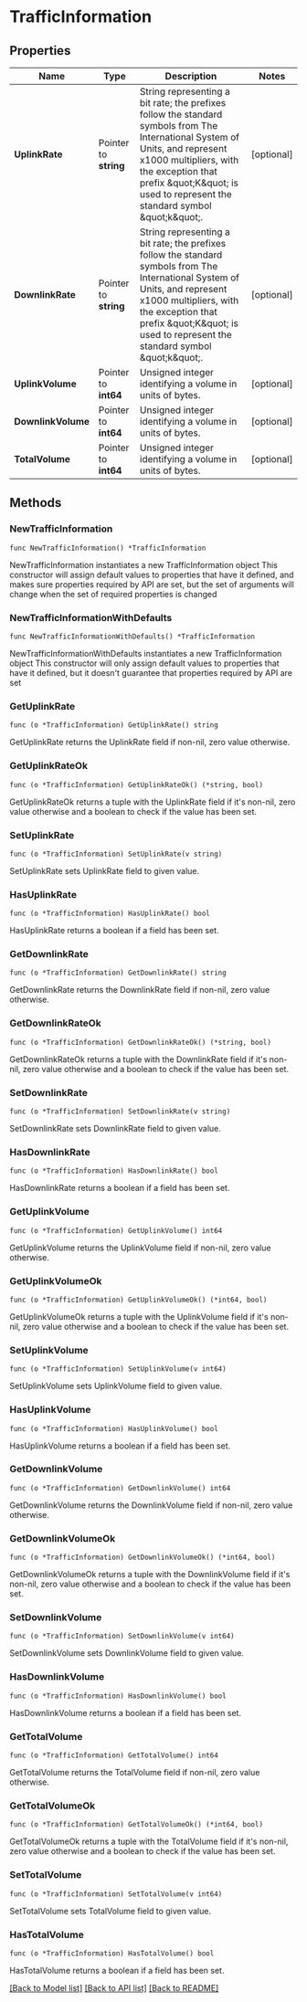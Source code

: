 # TrafficInformation

## Properties

Name | Type | Description | Notes
------------ | ------------- | ------------- | -------------
**UplinkRate** | Pointer to **string** | String representing a bit rate; the prefixes follow the standard symbols from The International System of Units, and represent x1000 multipliers, with the exception that prefix \&quot;K\&quot; is used to represent the standard symbol \&quot;k\&quot;.  | [optional] 
**DownlinkRate** | Pointer to **string** | String representing a bit rate; the prefixes follow the standard symbols from The International System of Units, and represent x1000 multipliers, with the exception that prefix \&quot;K\&quot; is used to represent the standard symbol \&quot;k\&quot;.  | [optional] 
**UplinkVolume** | Pointer to **int64** | Unsigned integer identifying a volume in units of bytes. | [optional] 
**DownlinkVolume** | Pointer to **int64** | Unsigned integer identifying a volume in units of bytes. | [optional] 
**TotalVolume** | Pointer to **int64** | Unsigned integer identifying a volume in units of bytes. | [optional] 

## Methods

### NewTrafficInformation

`func NewTrafficInformation() *TrafficInformation`

NewTrafficInformation instantiates a new TrafficInformation object
This constructor will assign default values to properties that have it defined,
and makes sure properties required by API are set, but the set of arguments
will change when the set of required properties is changed

### NewTrafficInformationWithDefaults

`func NewTrafficInformationWithDefaults() *TrafficInformation`

NewTrafficInformationWithDefaults instantiates a new TrafficInformation object
This constructor will only assign default values to properties that have it defined,
but it doesn't guarantee that properties required by API are set

### GetUplinkRate

`func (o *TrafficInformation) GetUplinkRate() string`

GetUplinkRate returns the UplinkRate field if non-nil, zero value otherwise.

### GetUplinkRateOk

`func (o *TrafficInformation) GetUplinkRateOk() (*string, bool)`

GetUplinkRateOk returns a tuple with the UplinkRate field if it's non-nil, zero value otherwise
and a boolean to check if the value has been set.

### SetUplinkRate

`func (o *TrafficInformation) SetUplinkRate(v string)`

SetUplinkRate sets UplinkRate field to given value.

### HasUplinkRate

`func (o *TrafficInformation) HasUplinkRate() bool`

HasUplinkRate returns a boolean if a field has been set.

### GetDownlinkRate

`func (o *TrafficInformation) GetDownlinkRate() string`

GetDownlinkRate returns the DownlinkRate field if non-nil, zero value otherwise.

### GetDownlinkRateOk

`func (o *TrafficInformation) GetDownlinkRateOk() (*string, bool)`

GetDownlinkRateOk returns a tuple with the DownlinkRate field if it's non-nil, zero value otherwise
and a boolean to check if the value has been set.

### SetDownlinkRate

`func (o *TrafficInformation) SetDownlinkRate(v string)`

SetDownlinkRate sets DownlinkRate field to given value.

### HasDownlinkRate

`func (o *TrafficInformation) HasDownlinkRate() bool`

HasDownlinkRate returns a boolean if a field has been set.

### GetUplinkVolume

`func (o *TrafficInformation) GetUplinkVolume() int64`

GetUplinkVolume returns the UplinkVolume field if non-nil, zero value otherwise.

### GetUplinkVolumeOk

`func (o *TrafficInformation) GetUplinkVolumeOk() (*int64, bool)`

GetUplinkVolumeOk returns a tuple with the UplinkVolume field if it's non-nil, zero value otherwise
and a boolean to check if the value has been set.

### SetUplinkVolume

`func (o *TrafficInformation) SetUplinkVolume(v int64)`

SetUplinkVolume sets UplinkVolume field to given value.

### HasUplinkVolume

`func (o *TrafficInformation) HasUplinkVolume() bool`

HasUplinkVolume returns a boolean if a field has been set.

### GetDownlinkVolume

`func (o *TrafficInformation) GetDownlinkVolume() int64`

GetDownlinkVolume returns the DownlinkVolume field if non-nil, zero value otherwise.

### GetDownlinkVolumeOk

`func (o *TrafficInformation) GetDownlinkVolumeOk() (*int64, bool)`

GetDownlinkVolumeOk returns a tuple with the DownlinkVolume field if it's non-nil, zero value otherwise
and a boolean to check if the value has been set.

### SetDownlinkVolume

`func (o *TrafficInformation) SetDownlinkVolume(v int64)`

SetDownlinkVolume sets DownlinkVolume field to given value.

### HasDownlinkVolume

`func (o *TrafficInformation) HasDownlinkVolume() bool`

HasDownlinkVolume returns a boolean if a field has been set.

### GetTotalVolume

`func (o *TrafficInformation) GetTotalVolume() int64`

GetTotalVolume returns the TotalVolume field if non-nil, zero value otherwise.

### GetTotalVolumeOk

`func (o *TrafficInformation) GetTotalVolumeOk() (*int64, bool)`

GetTotalVolumeOk returns a tuple with the TotalVolume field if it's non-nil, zero value otherwise
and a boolean to check if the value has been set.

### SetTotalVolume

`func (o *TrafficInformation) SetTotalVolume(v int64)`

SetTotalVolume sets TotalVolume field to given value.

### HasTotalVolume

`func (o *TrafficInformation) HasTotalVolume() bool`

HasTotalVolume returns a boolean if a field has been set.


[[Back to Model list]](../README.md#documentation-for-models) [[Back to API list]](../README.md#documentation-for-api-endpoints) [[Back to README]](../README.md)


